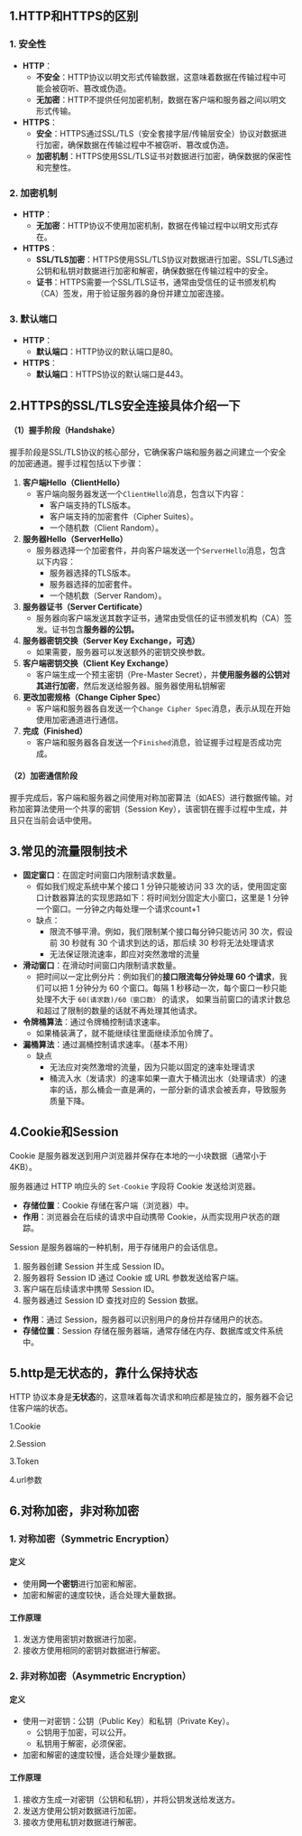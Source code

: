 ## 1.HTTP和HTTPS的区别

### 1. **安全性**

- **HTTP**：
  - **不安全**：HTTP协议以明文形式传输数据，这意味着数据在传输过程中可能会被窃听、篡改或伪造。
  - **无加密**：HTTP不提供任何加密机制，数据在客户端和服务器之间以明文形式传输。
- **HTTPS**：
  - **安全**：HTTPS通过SSL/TLS（安全套接字层/传输层安全）协议对数据进行加密，确保数据在传输过程中不被窃听、篡改或伪造。
  - **加密机制**：HTTPS使用SSL/TLS证书对数据进行加密，确保数据的保密性和完整性。

### 2. **加密机制**

- **HTTP**：
  - **无加密**：HTTP协议不使用加密机制，数据在传输过程中以明文形式存在。
- **HTTPS**：
  - **SSL/TLS加密**：HTTPS使用SSL/TLS协议对数据进行加密。SSL/TLS通过公钥和私钥对数据进行加密和解密，确保数据在传输过程中的安全。
  - **证书**：HTTPS需要一个SSL/TLS证书，通常由受信任的证书颁发机构（CA）签发，用于验证服务器的身份并建立加密连接。

### 3. **默认端口**

- **HTTP**：
  - **默认端口**：HTTP协议的默认端口是80。
- **HTTPS**：
  - **默认端口**：HTTPS协议的默认端口是443。

## 2.HTTPS的SSL/TLS安全连接具体介绍一下

#### （1）**握手阶段（Handshake）**

握手阶段是SSL/TLS协议的核心部分，它确保客户端和服务器之间建立一个安全的加密通道。握手过程包括以下步骤：

1. **客户端Hello（ClientHello）**
   - 客户端向服务器发送一个`ClientHello`消息，包含以下内容：
     - 客户端支持的TLS版本。
     - 客户端支持的加密套件（Cipher Suites）。
     - 一个随机数（Client Random）。
2. **服务器Hello（ServerHello）**
   - 服务器选择一个加密套件，并向客户端发送一个`ServerHello`消息，包含以下内容：
     - 服务器选择的TLS版本。
     - 服务器选择的加密套件。
     - 一个随机数（Server Random）。
3. **服务器证书（Server Certificate）**
   - 服务器向客户端发送其数字证书，通常由受信任的证书颁发机构（CA）签发。证书包含**服务器的公钥。**
4. **服务器密钥交换（Server Key Exchange，可选）**
   - 如果需要，服务器可以发送额外的密钥交换参数。
5. **客户端密钥交换（Client Key Exchange）**
   - 客户端生成一个预主密钥（Pre-Master Secret），并**使用服务器的公钥对其进行加密**，然后发送给服务器。服务器使用私钥解密
6. **更改加密规格（Change Cipher Spec）**
   - 客户端和服务器各自发送一个`Change Cipher Spec`消息，表示从现在开始使用加密通道进行通信。
7. **完成（Finished）**
   - 客户端和服务器各自发送一个`Finished`消息，验证握手过程是否成功完成。

#### （2）**加密通信阶段**

​	   握手完成后，客户端和服务器之间使用对称加密算法（如AES）进行数据传输。对称加密算法使用一个共享的密钥（Session Key），该密钥在握手过程中生成，并且只在当前会话中使用。

## 3.常见的流量限制技术

- **固定窗口**：在固定时间窗口内限制请求数量。
  - 假如我们规定系统中某个接口 1 分钟只能被访问 33 次的话，使用固定窗口计数器算法的实现思路如下：将时间划分固定大小窗口，这里是 1 分钟一个窗口。一分钟之内每处理一个请求count+1
  - 缺点：
    - 限流不够平滑。例如，我们限制某个接口每分钟只能访问 30 次，假设前 30 秒就有 30 个请求到达的话，那后续 30 秒将无法处理请求
    - 无法保证限流速率，即应对突然激增的流量
- **滑动窗口**：在滑动时间窗口内限制请求数量。
  - 把时间以一定比例分片：例如我们的**接口限流每分钟处理 60 个请求**，我们可以把 1 分钟分为 60 个窗口。每隔 1 秒移动一次，每个窗口一秒只能处理不大于 `60(请求数)/60（窗口数）` 的请求， 如果当前窗口的请求计数总和超过了限制的数量的话就不再处理其他请求。
- **令牌桶算法**：通过令牌桶控制请求速率。
  - 如果桶装满了，就不能继续往里面继续添加令牌了。
- **漏桶算法**：通过漏桶控制请求速率。（基本不用）
  - 缺点
    - 无法应对突然激增的流量，因为只能以固定的速率处理请求
    - 桶流入水（发请求）的速率如果一直大于桶流出水（处理请求）的速率的话，那么桶会一直是满的，一部分新的请求会被丢弃，导致服务质量下降。

## 4.Cookie和Session

Cookie 是服务器发送到用户浏览器并保存在本地的一小块数据（通常小于 4KB）。

服务器通过 HTTP 响应头的 `Set-Cookie` 字段将 Cookie 发送给浏览器。

- **存储位置**：Cookie 存储在客户端（浏览器）中。
- **作用**：浏览器会在后续的请求中自动携带 Cookie，从而实现用户状态的跟踪。

Session 是服务器端的一种机制，用于存储用户的会话信息。

1. 服务器创建 Session 并生成 Session ID。
2. 服务器将 Session ID 通过 Cookie 或 URL 参数发送给客户端。
3. 客户端在后续请求中携带 Session ID。
4. 服务器通过 Session ID 查找对应的 Session 数据。

- **作用**：通过 Session，服务器可以识别用户的身份并存储用户的状态。
- **存储位置**：Session 存储在服务器端，通常存储在内存、数据库或文件系统中。

## 5.http是无状态的，靠什么保持状态

HTTP 协议本身是**无状态**的，这意味着每次请求和响应都是独立的，服务器不会记住客户端的状态。

1.Cookie

2.Session

3.Token

4.url参数

## 6.对称加密，非对称加密

### 1. **对称加密（Symmetric Encryption）**

#### **定义**

- 使用**同一个密钥**进行加密和解密。
- 加密和解密的速度较快，适合处理大量数据。

#### **工作原理**

1. 发送方使用密钥对数据进行加密。
2. 接收方使用相同的密钥对数据进行解密。

### 2. **非对称加密（Asymmetric Encryption）**

#### **定义**

- 使用一对密钥：公钥（Public Key）和私钥（Private Key）。
  - 公钥用于加密，可以公开。
  - 私钥用于解密，必须保密。
- 加密和解密的速度较慢，适合处理少量数据。

#### **工作原理**

1. 接收方生成一对密钥（公钥和私钥），并将公钥发送给发送方。
2. 发送方使用公钥对数据进行加密。
3. 接收方使用私钥对数据进行解密。